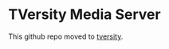 # TVersity Media Server

This github repo moved to [tversity](https://github.com/tversity/TVersity-Media-Server).

